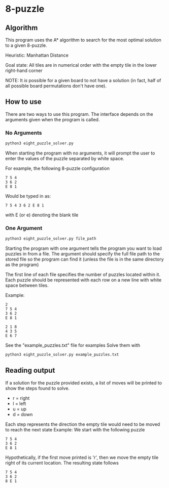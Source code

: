 # 8-puzzle

## Algorithm
This program uses the A* algorithm to search for the most optimal solution to a given
8-puzzle.

Heuristic: Manhattan Distance

Goal state: All tiles are in numerical order with the empty tile in the lower right-hand corner

NOTE: It _is_ possible for a given board to not have a solution (in fact, half of all possible board permutations don't have
      one).
      
## How to use
There are two ways to use this program. The interface depends on the arguments given
when the program is called.

### No Arguments
```bash
python3 eight_puzzle_solver.py
```
When starting the program with no arguments, it will prompt the user to enter the
values of the puzzle separated by white space.

For example, the following 8-puzzle configuration
```
7 5 4
3 6 2
E 8 1
```

Would be typed in as:
```
7 5 4 3 6 2 E 8 1
```
with E (or e) denoting the blank tile

### One Argument
```bash
python3 eight_puzzle_solver.py file_path
```
Starting the program with one argument tells the program you want to load puzzles in from a file.
The argument should specify the full file path to the stored file so the program can find it (unless the file
  is in the same directory as the program)

The first line of each file specifies the number of puzzles located within it. Each puzzle should
be represented with each row on a new line with white space between tiles.

Example:
```
2
7 5 4
3 6 2
E 8 1

2 1 8
4 3 5
E 6 7
```

See the "example_puzzles.txt" file for examples
Solve them with
```bash
python3 eight_puzzle_solver.py example_puzzles.txt
```

## Reading output
If a solution for the puzzle provided exists, a list of moves will be printed to show the
steps found to solve.
- r = right
- l = left
- u = up
- d = down

Each step represents the direction the empty tile would need to be moved to reach the next state
Example:
We start with the following puzzle
```
7 5 4
3 6 2
E 8 1
```
Hypothetically, if the first move printed is 'r', then we move the empty tile right of its current location.
The resulting state follows
```
7 5 4
3 6 2
8 E 1
```
